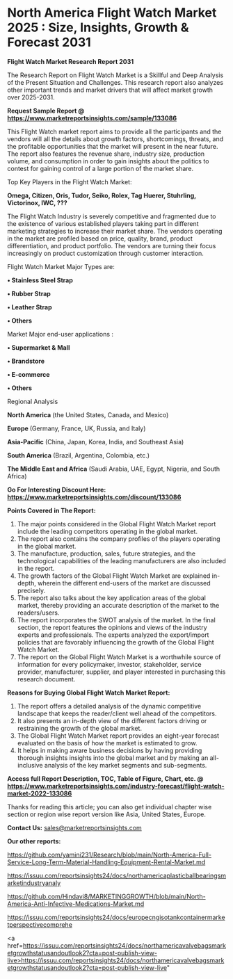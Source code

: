 # North America Flight Watch Market 2025 : Size, Insights, Growth & Forecast 2031

<strong>Flight Watch Market Research Report 2031</strong>

The Research Report on Flight Watch Market is a Skillful and Deep Analysis of the Present Situation and Challenges. This research report also analyzes other important trends and market drivers that will affect market growth over 2025-2031.

<strong>Request Sample Report @ <a href=https://www.marketreportsinsights.com/sample/133086>https://www.marketreportsinsights.com/sample/133086</a></strong>

This Flight Watch market report aims to provide all the participants and the vendors will all the details about growth factors, shortcomings, threats, and the profitable opportunities that the market will present in the near future. The report also features the revenue share, industry size, production volume, and consumption in order to gain insights about the politics to contest for gaining control of a large portion of the market share.

Top Key Players in the Flight Watch Market:

<strong>Omega, Citizen, Oris, Tudor, Seiko, Rolex, Tag Huerer, Stuhrling, Victorinox, IWC, ???</strong>

The Flight Watch Industry is severely competitive and fragmented due to the existence of various established players taking part in different marketing strategies to increase their market share. The vendors operating in the market are profiled based on price, quality, brand, product differentiation, and product portfolio. The vendors are turning their focus increasingly on product customization through customer interaction.

Flight Watch Market Major Types are:

<strong>• Stainless Steel Strap

• Rubber Strap

• Leather Strap

• Others</strong>

Market Major end-user applications :

<strong>• Supermarket & Mall

• Brandstore

• E-commerce

• Others</strong>

Regional Analysis

</u><strong><b>North America</b></strong> (the United States, Canada, and Mexico)

<strong><b>Europe </b></strong>(Germany, France, UK, Russia, and Italy)

<strong><b>Asia-Pacific</b></strong> (China, Japan, Korea, India, and Southeast Asia)

<strong><b>South America</b></strong> (Brazil, Argentina, Colombia, etc.)

<strong><b>The Middle East and Africa</b></strong> (Saudi Arabia, UAE, Egypt, Nigeria, and South Africa)

<strong>Go For Interesting Discount Here: <a href=https://www.marketreportsinsights.com/discount/133086>https://www.marketreportsinsights.com/discount/133086</a></strong>

<strong>Points Covered in The Report:</strong>
<ol>
  <li>The major points considered in the Global Flight Watch Market report include the leading competitors operating in the global market.</li>
  <li>The report also contains the company profiles of the players operating in the global market.</li>
  <li>The manufacture, production, sales, future strategies, and the technological capabilities of the leading manufacturers are also included in the report.</li>
  <li>The growth factors of the Global Flight Watch Market are explained in-depth, wherein the different end-users of the market are discussed precisely.</li>
  <li>The report also talks about the key application areas of the global market, thereby providing an accurate description of the market to the readers/users.</li>
  <li>The report incorporates the SWOT analysis of the market. In the final section, the report features the opinions and views of the industry experts and professionals. The experts analyzed the export/import policies that are favorably influencing the growth of the Global Flight Watch Market.</li>
  <li>The report on the Global Flight Watch Market is a worthwhile source of information for every policymaker, investor, stakeholder, service provider, manufacturer, supplier, and player interested in purchasing this research document.</li>
</ol>
<strong>Reasons for Buying Global Flight Watch Market Report:</strong>

<ol>
  <li>The report offers a detailed analysis of the dynamic competitive landscape that keeps the reader/client well ahead of the competitors.</li>
  <li>It also presents an in-depth view of the different factors driving or restraining the growth of the global market.</li>
  <li>The Global Flight Watch Market report provides an eight-year forecast evaluated on the basis of how the market is estimated to grow.</li>
  <li>It helps in making aware business decisions by having providing thorough insights insights into the global market and by making an all-inclusive analysis of the key market segments and sub-segments.</li>
</ol>
<strong>Access full Report Description, TOC, Table of Figure, Chart, etc. @ <a href=https://www.marketreportsinsights.com/industry-forecast/flight-watch-market-2022-133086>https://www.marketreportsinsights.com/industry-forecast/flight-watch-market-2022-133086</a></strong>


Thanks for reading this article; you can also get individual chapter wise section or region wise report version like Asia, United States, Europe.

<strong>Contact Us:</strong>
sales@marketreportsinsights.com

<strong>Our other reports:</strong>

<a href=https://github.com/yamini231/Research/blob/main/North-America-Full-Service-Long-Term-Material-Handling-Equipment-Rental-Market.md>https://github.com/yamini231/Research/blob/main/North-America-Full-Service-Long-Term-Material-Handling-Equipment-Rental-Market.md</a>

<a href=https://issuu.com/reportsinsights24/docs/northamericaplasticballbearingsmarketindustryanaly>https://issuu.com/reportsinsights24/docs/northamericaplasticballbearingsmarketindustryanaly</a>

<a href=https://github.com/Hindavi8/MARKETINGGROWTH/blob/main/North-America-Anti-Infective-Medications-Market.md>https://github.com/Hindavi8/MARKETINGGROWTH/blob/main/North-America-Anti-Infective-Medications-Market.md</a>

<a href=https://issuu.com/reportsinsights24/docs/europecngisotankcontainermarketperspectivecomprehe>https://issuu.com/reportsinsights24/docs/europecngisotankcontainermarketperspectivecomprehe</a>

<a href=https://issuu.com/reportsinsights24/docs/northamericavalvebagsmarketgrowthstatusandoutlook2?cta=post-publish-view-live>https://issuu.com/reportsinsights24/docs/northamericavalvebagsmarketgrowthstatusandoutlook2?cta=post-publish-view-live</a>"

